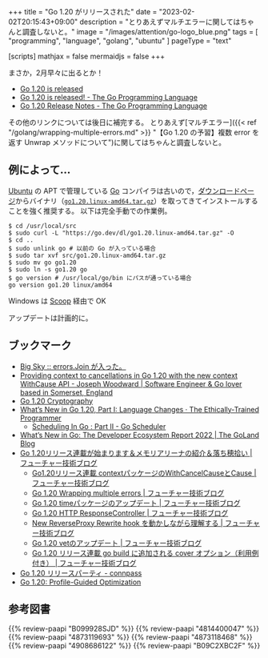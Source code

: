 +++
title = "Go 1.20 がリリースされた"
date =  "2023-02-02T20:15:43+09:00"
description = "とりあえずマルチエラーに関してはちゃんと調査しないと。"
image = "/images/attention/go-logo_blue.png"
tags  = [ "programming", "language", "golang", "ubuntu" ]
pageType = "text"

[scripts]
  mathjax = false
  mermaidjs = false
+++

まさか，2月早々に出るとか！

- [Go 1.20 is released](https://groups.google.com/g/golang-announce/c/QMK8IQALDvA)
- [Go 1.20 is released! - The Go Programming Language](https://go.dev/blog/go1.20)
- [Go 1.20 Release Notes - The Go Programming Language](https://go.dev/doc/go1.20)

その他のリンクについては後日に補完する。
とりあえず[マルチエラー]({{< ref "/golang/wrapping-multiple-errors.md" >}} "【Go 1.20 の予習】複数 error を返す Unwrap メソッドについて")に関してはちゃんと調査しないと。

## 例によって...

[Ubuntu] の APT で管理している [Go] コンパイラは古いので，[ダウンロードページ](https://go.dev/dl/ "Downloads - go.dev")からバイナリ（[`go1.20.linux-amd64.tar.gz`](https://go.dev/dl/go1.20.linux-amd64.tar.gz)）を取ってきてインストールすることを強く推奨する。
以下は完全手動での作業例。

```text
$ cd /usr/local/src
$ sudo curl -L "https://go.dev/dl/go1.20.linux-amd64.tar.gz" -O
$ cd ..
$ sudo unlink go # 以前の Go が入っている場合
$ sudo tar xvf src/go1.20.linux-amd64.tar.gz
$ sudo mv go go1.20
$ sudo ln -s go1.20 go
$ go version # /usr/local/go/bin にパスが通っている場合
go version go1.20 linux/amd64
```

Windows は [Scoop] 経由で OK

アップデートは計画的に。

## ブックマーク

- [Big Sky :: errors.Join が入った。](https://mattn.kaoriya.net/software/lang/go/20221001015441.htm)
- [Providing context to cancellations in Go 1.20 with the new context WithCause API - Joseph Woodward | Software Engineer & Go lover based in Somerset, England](https://josephwoodward.co.uk/2023/01/context-cancellation-cause-with-cancel-cause)
- [Go 1.20 Cryptography](https://words.filippo.io/dispatches/go-1-20-cryptography/)
- [What’s New in Go 1.20, Part I: Language Changes · The Ethically-Trained Programmer](https://blog.carlmjohnson.net/post/2023/golang-120-language-changes/)
  - [Scheduling In Go : Part II - Go Scheduler](https://www.ardanlabs.com/blog/2018/08/scheduling-in-go-part2.html)
- [What’s New in Go: The Developer Ecosystem Report 2022 | The GoLand Blog](https://blog.jetbrains.com/go/2023/01/17/what-s-new-in-go-the-developer-ecosystem-report-2022/)
- [Go 1.20リリース連載が始まります＆メモリアリーナの紹介＆落ち穂拾い | フューチャー技術ブログ](https://future-architect.github.io/articles/20230123a/)
  - [Go1.20リリース連載 contextパッケージのWithCancelCauseとCause | フューチャー技術ブログ](https://future-architect.github.io/articles/20230125a/)
  - [Go 1.20 Wrapping multiple errors | フューチャー技術ブログ](https://future-architect.github.io/articles/20230126a/)
  - [Go 1.20 timeパッケージのアップデート | フューチャー技術ブログ](https://future-architect.github.io/articles/20230127a/)
  - [Go 1.20 HTTP ResponseController | フューチャー技術ブログ](https://future-architect.github.io/articles/20230128a/)
  - [New ReverseProxy Rewrite hook を動かしながら理解する | フューチャー技術ブログ](https://future-architect.github.io/articles/20230131a/)
  - [Go 1.20 vetのアップデート | フューチャー技術ブログ](https://future-architect.github.io/articles/20230202a/)
  - [Go 1.20 リリース連載 go build に追加される cover オプション（利用例付き） | フューチャー技術ブログ](https://future-architect.github.io/articles/20230203a/)
- [Go 1.20 リリースパーティ - connpass](https://gocon.connpass.com/event/273096/)
- [Go 1.20: Profile-Guided Optimization](https://zenn.dev/mjhd/articles/a09cb5905b7848)

[Go]: https://go.dev/
[Ubuntu]: https://www.ubuntu.com/ "The leading operating system for PCs, IoT devices, servers and the cloud | Ubuntu"
[Scoop]: https://scoop.sh/

## 参考図書

{{% review-paapi "B099928SJD" %}} <!-- プログラミング言語Go -->
{{% review-paapi "4814400047" %}} <!-- 初めてのGo言語 -->
{{% review-paapi "4873119693" %}} <!-- 実用 Go 言語 -->
{{% review-paapi "4873118468" %}} <!-- Go言語による並行処理 -->
{{% review-paapi "4908686122" %}} <!-- Goならわかるシステムプログラミング 第2版 -->
{{% review-paapi "B09C2XBC2F" %}} <!-- Golang Tシャツ -->
